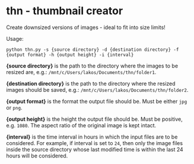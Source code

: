 # thn - thumbnail creator

Create downsized versions of images - ideal to fit into size limits!

Usage:  
```
python thn.py -s {source directory} -d {destination directory} -f {output format} -h {output height} -i {interval}
```

**{source directory}** is the path to the directory where the images to be resized are, e.g.: `/mnt/c/Users/lakos/Documents/thn/folder1`.

**{destination directory}** is the path to the directory where the resized images should be saved, e.g.: `/mnt/c/Users/lakos/Documents/thn/folder2`.

**{output format}** is the format the output file should be. Must be either `jpg` or `png`.

**{output height}** is the height the output file should be. Must be positive, e.g. `1080`. The aspect ratio of the original image is kept intact.

**{interval}** is the time interval in hours in which the input files are to be considered. For example, if interval is set to `24`, then only the image files inside the source directory whose last modified time is within the last 24 hours will be considered.